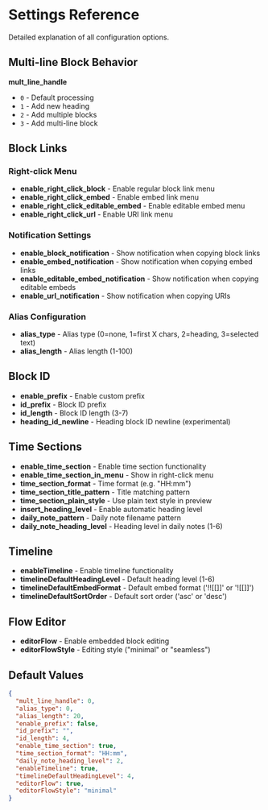 # Settings Reference

Detailed explanation of all configuration options.

## Multi-line Block Behavior

**mult_line_handle**
- `0` - Default processing
- `1` - Add new heading
- `2` - Add multiple blocks
- `3` - Add multi-line block

## Block Links

### Right-click Menu
- **enable_right_click_block** - Enable regular block link menu
- **enable_right_click_embed** - Enable embed link menu
- **enable_right_click_editable_embed** - Enable editable embed menu
- **enable_right_click_url** - Enable URI link menu

### Notification Settings
- **enable_block_notification** - Show notification when copying block links
- **enable_embed_notification** - Show notification when copying embed links
- **enable_editable_embed_notification** - Show notification when copying editable embeds
- **enable_url_notification** - Show notification when copying URIs

### Alias Configuration
- **alias_type** - Alias type (0=none, 1=first X chars, 2=heading, 3=selected text)
- **alias_length** - Alias length (1-100)

## Block ID

- **enable_prefix** - Enable custom prefix
- **id_prefix** - Block ID prefix
- **id_length** - Block ID length (3-7)
- **heading_id_newline** - Heading block ID newline (experimental)

## Time Sections

- **enable_time_section** - Enable time section functionality
- **enable_time_section_in_menu** - Show in right-click menu
- **time_section_format** - Time format (e.g. "HH:mm")
- **time_section_title_pattern** - Title matching pattern
- **time_section_plain_style** - Use plain text style in preview
- **insert_heading_level** - Enable automatic heading level
- **daily_note_pattern** - Daily note filename pattern
- **daily_note_heading_level** - Heading level in daily notes (1-6)

## Timeline

- **enableTimeline** - Enable timeline functionality
- **timelineDefaultHeadingLevel** - Default heading level (1-6)
- **timelineDefaultEmbedFormat** - Default embed format ('!![[]]' or '![[]]')
- **timelineDefaultSortOrder** - Default sort order ('asc' or 'desc')

## Flow Editor

- **editorFlow** - Enable embedded block editing
- **editorFlowStyle** - Editing style ("minimal" or "seamless")

## Default Values

```json
{
  "mult_line_handle": 0,
  "alias_type": 0,
  "alias_length": 20,
  "enable_prefix": false,
  "id_prefix": "",
  "id_length": 4,
  "enable_time_section": true,
  "time_section_format": "HH:mm",
  "daily_note_heading_level": 2,
  "enableTimeline": true,
  "timelineDefaultHeadingLevel": 4,
  "editorFlow": true,
  "editorFlowStyle": "minimal"
}
```